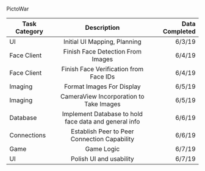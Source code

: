 PictoWar

| Task Category | Description   | Data Completed  |
| ------------- |:-------------:| -----:|
| UI            | Initial UI Mapping, Planning | 6/3/19 |
| Face Client   |Finish Face Detection From Images     |   6/4/19 |
| Face Client   | Finish Face Verification from Face IDs     |   6/4/19 |
| Imaging   | Format Images For Display     |   6/5/19 |
| Imaging   | CameraView Incorporation to Take Images    |   6/5/19 |
| Database   | Implement Database to hold face data and general info    |   6/6/19 |
| Connections   | Establish Peer to Peer Connection Capability    |   6/6/19 |
| Game  | Game Logic   |   6/7/19 |
| UI  | Polish UI and usability   |   6/7/19 |
